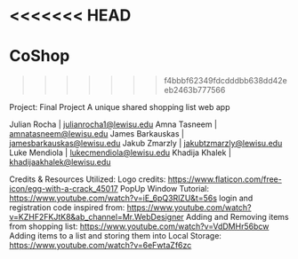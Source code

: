 # <<<<<<< HEAD

# CoShop

> > > > > > > f4bbbf62349fdcdddbb638dd42eeb2463b777566

Project: Final Project
A unique shared shopping list web app

Julian Rocha | julianrocha1@lewisu.edu
Amna Tasneem | amnatasneem@lewisu.edu
James Barkauskas | jamesbarkauskas@lewisu.edu
Jakub Zmarzly | jakubtzmarzly@lewisu.edu
Luke Mendiola | lukecmendiola@lewisu.edu
Khadija Khalek | khadijaakhalek@lewisu.edu

Credits & Resources Utilized:
Logo credits: https://www.flaticon.com/free-icon/egg-with-a-crack_45017
PopUp Window Tutorial: https://www.youtube.com/watch?v=iE_6pQ3RlZU&t=56s
login and registration code inspired from: https://www.youtube.com/watch?v=KZHF2FKJtK8&ab_channel=Mr.WebDesigner
Adding and Removing items from shopping list: https://www.youtube.com/watch?v=VdDMHr56bcw
Adding items to a list and storing them into Local Storage: https://www.youtube.com/watch?v=6eFwtaZf6zc
